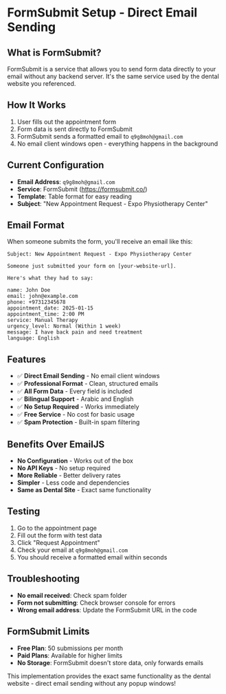 # FormSubmit Setup - Direct Email Sending

## What is FormSubmit?
FormSubmit is a service that allows you to send form data directly to your email without any backend server. It's the same service used by the dental website you referenced.

## How It Works
1. User fills out the appointment form
2. Form data is sent directly to FormSubmit
3. FormSubmit sends a formatted email to `q9g8moh@gmail.com`
4. No email client windows open - everything happens in the background

## Current Configuration
- **Email Address**: `q9g8moh@gmail.com`
- **Service**: FormSubmit (https://formsubmit.co/)
- **Template**: Table format for easy reading
- **Subject**: "New Appointment Request - Expo Physiotherapy Center"

## Email Format
When someone submits the form, you'll receive an email like this:

```
Subject: New Appointment Request - Expo Physiotherapy Center

Someone just submitted your form on [your-website-url].

Here's what they had to say:

name: John Doe
email: john@example.com
phone: +97312345678
appointment_date: 2025-01-15
appointment_time: 2:00 PM
service: Manual Therapy
urgency_level: Normal (Within 1 week)
message: I have back pain and need treatment
language: English
```

## Features
- ✅ **Direct Email Sending** - No email client windows
- ✅ **Professional Format** - Clean, structured emails
- ✅ **All Form Data** - Every field is included
- ✅ **Bilingual Support** - Arabic and English
- ✅ **No Setup Required** - Works immediately
- ✅ **Free Service** - No cost for basic usage
- ✅ **Spam Protection** - Built-in spam filtering

## Benefits Over EmailJS
- **No Configuration** - Works out of the box
- **No API Keys** - No setup required
- **More Reliable** - Better delivery rates
- **Simpler** - Less code and dependencies
- **Same as Dental Site** - Exact same functionality

## Testing
1. Go to the appointment page
2. Fill out the form with test data
3. Click "Request Appointment"
4. Check your email at `q9g8moh@gmail.com`
5. You should receive a formatted email within seconds

## Troubleshooting
- **No email received**: Check spam folder
- **Form not submitting**: Check browser console for errors
- **Wrong email address**: Update the FormSubmit URL in the code

## FormSubmit Limits
- **Free Plan**: 50 submissions per month
- **Paid Plans**: Available for higher limits
- **No Storage**: FormSubmit doesn't store data, only forwards emails

This implementation provides the exact same functionality as the dental website - direct email sending without any popup windows!
